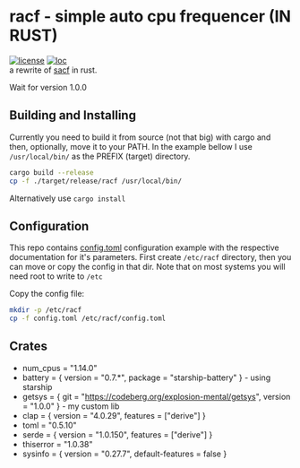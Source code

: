 racf - simple auto cpu frequencer (IN RUST)
===========================================
[![license](https://img.shields.io/badge/license-MIT-lightgreen?style=flat-square)](/LICENSE)
[![loc](https://img.shields.io/tokei/lines/github/explosion-mental/racf?color=lightgreen&style=flat-square)](/racf.rs)
<br>
a rewrite of [sacf](https://github.com/explosion-mental/sacf) in rust.

Wait for version 1.0.0


Building and Installing
-----------------------
Currently you need to build it from source (not that big) with cargo
and then, optionally, move it to your PATH. In the example bellow I use
`/usr/local/bin/` as the PREFIX (target) directory.

```sh
cargo build --release
cp -f ./target/release/racf /usr/local/bin/
```
Alternatively use `cargo install`

Configuration
-------------
This repo contains [config.toml](./config.toml) configuration example
with the respective documentation for it's parameters.
First create `/etc/racf` directory, then you can move or copy the config in that dir.
Note that on most systems you will need root to write to `/etc`

Copy the config file:
```sh
mkdir -p /etc/racf
cp -f config.toml /etc/racf/config.toml
```

Crates
------
* num_cpus = "1.14.0"
* battery = { version = "0.7.*", package = "starship-battery" } - using starship
* getsys = { git = "https://codeberg.org/explosion-mental/getsys", version = "1.0.0" } - my custom lib
* clap = { version = "4.0.29", features = ["derive"] }
* toml = "0.5.10"
* serde = { version = "1.0.150", features = ["derive"] }
* thiserror = "1.0.38"
* sysinfo = { version = "0.27.7", default-features = false }
